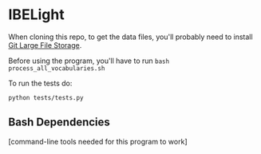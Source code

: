 # IBELight

When cloning this repo, to get the data files, you'll probably need to install [Git Large File Storage](https://git-lfs.github.com/).

Before using the program, you'll have to run `bash process_all_vocabularies.sh`

To run the tests do:

`python tests/tests.py`

## Bash Dependencies 

[command-line tools needed for this program to work]
